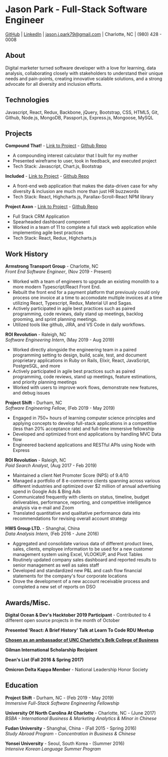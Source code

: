 Jason Park - Full-Stack Software Engineer
===

[GitHub](https://github.com/jpark799) | [LinkedIn](https://www.linkedin.com/in/jason-park-0790aab6/) | [jason.j.park79@gmail.com](mailto:jason.j.park79@gmail.com) | Charlotte, NC | (980) 428 - 0008 

About
---
Digital marketer turned software developer with a love for learning, data analysis, collaborating closely with stakeholders to understand their unique needs and pain-points, creating innovative scalable solutions, and a strong advocate for all diversity and inclusion efforts.

Technologies
---
Javascript, React, Redux, Backbone, jQuery, Bootstrap, CSS, HTML5, Git, Github, Node.js, MongoDB, Passport.js, Express.js, Mongoose, MySQL

Projects
---
**Compound That!** - [Link to Project](https://compoundthat.herokuapp.com/) - [Github Repo](https://github.com/jpark799/CompoundThat)
* A compounding interest calculator that I built for my mother
* Presented wireframe to user, took in feedback, and executed project
* Tech Stack: Javascript, Chart.js, Bootstrap

**Included** - [Link to Project](https://included-projectshift.herokuapp.com/) - [Github Repo](https://github.com/jpark799/Included)
* A front-end web application that makes the data-driven case for why diversity & inclusion are much more than just HR buzzwords
* Tech Stack: React, Highcharts.js, Parallax-Scroll-React NPM library

**Project Axon** - [Link to Project](https://project-hubspot.herokuapp.com/) - [Github Repo](https://github.com/doss2k/project-hubspot)
* Full Stack CRM Application 
* Spearheaded dashboard component 
* Worked in a team of 11 to complete a full stack web application while implementing agile best practices
* Tech Stack: React, Redux, Highcharts.js

Work History
---
**Armstrong Transport Group** - Charlotte, NC  
_Front End Software Engineer_, (Nov 2019 - Present)
* Worked with a team of engineers to upgrade an existing monolith to a more modern Typescript/React Front End. 
* Rebuilt the front end for a payment platform that previously could only process one invoice at a time to accomodate multiple invoices at a time utilizing React, Typescript, Redux, Material UI and Sagas.  
* Actively participated in agile best practices such as paired programming, code reviews, daily stand up meetings, backlog grooming, and sprint planning meetings.
* Utilized tools like github, JIRA, and VS Code in daily workflows.

**ROI Revolution** - Raleigh, NC  
_Software Engineering Intern_, (May 2019 - Aug 2019)
* Worked directly alongside the engineering team in a paired programming setting to design, build, scale, test, and document proprietary applications in Ruby on Rails, Elixir, React, JavaScript, PostgreSQL, and more
* Actively participated in agile best practices such as paired programming, code reviews, stand up meetings, feature estimations, and priority planning meetings
* Worked with users to improve work flows, demonstrate new features, and debug issues

**Project Shift** - Durham, NC  
_Software Engineering Fellow_, (Feb 2019 - May 2019)
* Engaged in 750+ hours of learning computer science principles and applying concepts to develop full-stack applications in a competitive (less than 20% acceptance rate) and full-time immersive fellowship 
* Developed and optimized front end applications by handling MVC Data flow
* Engineered backend applications and RESTful APIs using Node with Express

**ROI Revolution** - Raleigh, NC  
_Paid Search Analyst_, (Aug 2017 - Feb 2019)
* Maintained a client Net Promoter Score (NPS) of 9.4/10
* Managed a portfolio of 8 e-commerce clients spanning across various different industries and optimized over $2 million of annual advertising spend in Google Ads & Bing Ads
* Communicated frequently with clients on status, timeline, budget deliverables, performance, reporting, and competitive intelligence analysis via e-mail and Zoom
* Translated quantitative and qualitative performance data into recommendations for revising overall account strategy

**HWS Group LTD.** - Shanghai, China  
_Data Analysis Intern_, (Feb 2016 - June 2016)
* Aggregated and consolidate various data of different product lines, sales, clients, employee information to be used for a new customer management system using Excel, VLOOKUP, and Pivot Tables
* Routinely updated company sales dashboard and reported results to senior management as well as sales staff
* Developed and standardized new P&L and cash flow financial statements for the company's four corporate locations 
* Drove the development of a new account receivable process and completed a new set of reports on DSO


Awards/Misc.
---
**Digital Ocean & Dev's Hacktober 2019 Participant** - Contributed to 4 different open source projects in the month of October

**Presented 'React: A Brief History' Talk at Learn To Code RDU Meetup**

[**Chosen as an ambassador of UNC Charlotte's Belk College of Business**](https://belkcollege.uncc.edu/faces/jason-park) 

**Gilman International Scholarship Recipient**

**Dean's List (Fall 2016 & Spring 2017)**

**Omicron Delta Kappa Member** - National Leadership Honor Society

Education
---

**Project Shift** - Durham, NC - (Feb 2019 - May 2019)  
_Immersive Full-Stack Software Engineering Fellowship_ 

**University Of North Carolina At Charlotte** - Charlotte, NC - (June 2017)  
_BSBA - International Business & Marketing Analytics & Minor in Chinese_

**Fudan University** - Shanghai, China - (Fall 2015 - Spring 2016)  
_Study Abroad Program - Concentration in Business & Chinese_

**Yonsei University** - Seoul, South Korea - (Summer 2016)  
_Intensive Korean Language Summer Program_
